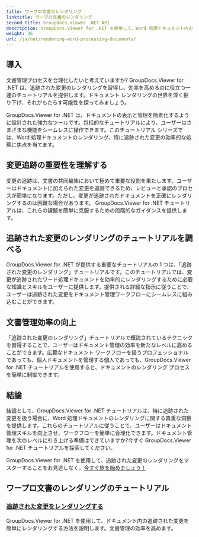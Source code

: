 ```yaml
---
title: ワープロ文書のレンダリング
linktitle: ワープロ文書のレンダリング
second_title: GroupDocs.Viewer .NET API
description: GroupDocs.Viewer for .NET を使用して、Word 処理ドキュメント内の追跡された変更を効率的にレンダリングする方法を学びます。文書管理スキルを向上させます。
weight: 36
url: /ja/net/rendering-word-processing-documents/
---
```


## 導入

文書管理プロセスを合理化したいと考えていますか? GroupDocs.Viewer for .NET は、追跡された変更のレンダリングを習得し、効率を高めるのに役立つ一連のチュートリアルを提供します。ドキュメント レンダリングの世界を深く掘り下げ、それがもたらす可能性を探ってみましょう。

GroupDocs.Viewer for .NET は、ドキュメントの表示と管理を簡素化するように設計された強力なツールです。包括的なチュートリアルにより、ユーザーはさまざまな機能をシームレスに操作できます。このチュートリアル シリーズでは、Word 処理ドキュメントのレンダリング、特に追跡された変更の効率的な処理に焦点を当てます。

## 変更追跡の重要性を理解する

変更の追跡は、文書の共同編集において極めて重要な役割を果たします。ユーザーはドキュメントに加えられた変更を追跡できるため、レビューと承認のプロセスが簡単になります。ただし、変更が追跡されたドキュメントを正確にレンダリングするのは困難な場合があります。 GroupDocs.Viewer for .NET チュートリアルは、これらの課題を簡単に克服するための段階的なガイダンスを提供します。

## 追跡された変更のレンダリングのチュートリアルを調べる

GroupDocs.Viewer for .NET が提供する重要なチュートリアルの 1 つは、「追跡された変更のレンダリング」チュートリアルです。このチュートリアルでは、変更が追跡されたワード処理ドキュメントを効率的にレンダリングするために必要な知識とスキルをユーザーに提供します。提供される詳細な指示に従うことで、ユーザーは追跡された変更をドキュメント管理ワークフローにシームレスに組み込むことができます。

## 文書管理効率の向上

「追跡された変更のレンダリング」チュートリアルで概説されているテクニックを習得することで、ユーザーはドキュメント管理の効率を新たなレベルに高めることができます。広範なドキュメント ワークフローを扱うプロフェッショナルであっても、個人ドキュメントを管理する個人であっても、GroupDocs.Viewer for .NET チュートリアルを使用すると、ドキュメントのレンダリング プロセスを簡単に制御できます。

## 結論

結論として、GroupDocs.Viewer for .NET チュートリアルは、特に追跡された変更を扱う場合に、Word 処理ドキュメントのレンダリングに関する貴重な洞察を提供します。これらのチュートリアルに従うことで、ユーザーはドキュメント管理スキルを向上させ、ワークフローを簡単に合理化できます。ドキュメント管理を次のレベルに引き上げる準備はできていますか?今すぐ GroupDocs.Viewer for .NET チュートリアルを探索してください。

 GroupDocs.Viewer for .NET を使用して、追跡された変更のレンダリングをマスターすることをお見逃しなく。[今すぐ旅を始めましょう！](./render-tracked-changes/)
## ワープロ文書のレンダリングのチュートリアル
### [追跡された変更をレンダリングする](./render-tracked-changes/)
GroupDocs.Viewer for .NET を使用して、ドキュメント内の追跡された変更を簡単にレンダリングする方法を説明します。文書管理の効率を高めます。